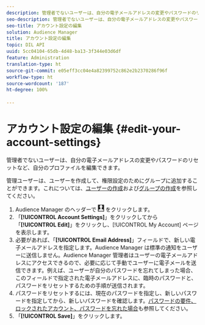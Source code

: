 ```yaml
---
description: 管理者でないユーザーは、自分の電子メールアドレスの変更やパスワードのリセットなど、自分のプロファイルを編集できます。
seo-description: 管理者でないユーザーは、自分の電子メールアドレスの変更やパスワードのリセットなど、自分のプロファイルを編集できます。
seo-title: アカウント設定の編集
solution: Audience Manager
title: アカウント設定の編集
topic: DIL API
uuid: 5cc04104-65db-4d48-ba13-3f344e03d6df
feature: Administration
translation-type: ht
source-git-commit: e05eff3cc04e4a82399752c862e2b2370286f96f
workflow-type: ht
source-wordcount: '187'
ht-degree: 100%

---
```



# アカウント設定の編集 {#edit-your-account-settings}

管理者でないユーザーは、自分の電子メールアドレスの変更やパスワードのリセットなど、自分のプロファイルを編集できます。

<!-- t_edit_account_settings.xml -->

管理ユーザーは、ユーザーを作成して、権限設定のためにグループに追加することができます。これについては、[ユーザーの作成](../../features/administration/administration-overview.md#create-users)および[グループの作成](../../features/administration/administration-overview.md#create-group)を参照してください。

1. Audience Manager のヘッダーで ![](assets/icon_profile.png) をクリックします。
1. 「**[!UICONTROL Account Settings]**」をクリックしてから「**[!UICONTROL Edit]**」をクリックし、[!UICONTROL My Account] ページを表示します。
1. 必要があれば、「**[!UICONTROL Email Address]**」フィールドで、新しい電子メールアドレスを指定します。Audience Manager は標準の通知をユーザーに送信しません。Audience Manager 管理者はユーザーの電子メールアドレスにアクセスできるので、必要に応じて手動でユーザーに電子メールを送信できます。例えば、ユーザーが自分のパスワードを忘れてしまった場合、このフィールドで指定された電子メールアドレスに、臨時のパスワードと、パスワードをリセットするための手順が送信されます。
1. パスワードをリセットするには、現在のパスワードを指定し、新しいパスワードを指定してから、新しいパスワードを確認します。[パスワードの要件、ロックされたアカウント、パスワードを忘れた場合](../../reference/password-requirements.md)も参照してください。
1. 「**[!UICONTROL Save]**」をクリックします。
